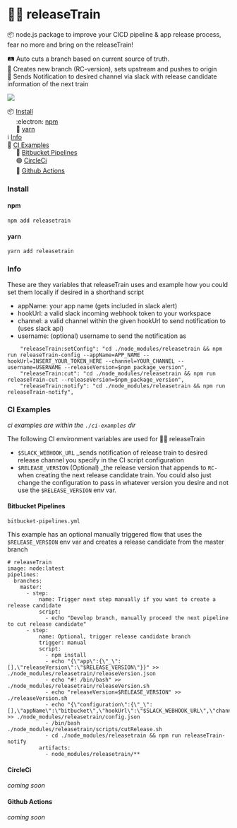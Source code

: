 # 🚂🚃 releaseTrain 
📦 node.js package to improve your CICD pipeline & app release process, fear no more and bring on the releaseTrain!

🛤️ Auto cuts a branch based on current source of truth.\
🚀 Creates new branch (RC-version), sets upstream and pushes to origin\
📱 Sends Notification to desired channel via slack with release candidate information of the next train

[<img src="https://img.shields.io/badge/slack-@releaseTrain-pink.svg?logo=slack">](https://join.slack.com/t/releasetrainworkspace/shared_invite/zt-pqcomcn7-f8N4LcP0YJ9ZqYWBmgA9RQ) 

📦 [Install](#install)\
&nbsp;&nbsp;&nbsp;&nbsp;&nbsp;:electron: [npm](#npm)\
&nbsp;&nbsp;&nbsp;&nbsp;&nbsp;🧶 [yarn](#yarn)\
ℹ️ [Info](#info)\
🚉 [CI Examples](#ci-examples)\
&nbsp;&nbsp;&nbsp;&nbsp;&nbsp;🔵&nbsp;[Bitbucket Pipelines](#bitbucket-pipelines)\
&nbsp;&nbsp;&nbsp;&nbsp;&nbsp;🟢&nbsp;[CircleCi](#circleci)\
&nbsp;&nbsp;&nbsp;&nbsp;&nbsp;🚀&nbsp;[Github Actions](#github-actions)

### Install
#### npm
`npm add releasetrain`
#### yarn
`yarn add releasetrain`

### Info
These are they variables that releaseTrain uses and example how you could set them locally if desired in a shorthand script

* appName: your app name (gets included in slack alert)
* hookUrl: a valid slack incoming webhook token to your workspace
* channel: a valid channel within the given hookUrl to send notification to (uses slack api)
* username: (optional) username to send the notification as

```
    "releaseTrain:setConfig": "cd ./node_modules/releasetrain && npm run releaseTrain-config --appName=APP_NAME --hookUrl=INSERT_YOUR_TOKEN_HERE --channel=YOUR_CHANNEL --username=USERNAME --releaseVersion=$npm_package_version",
    "releaseTrain:cut": "cd ./node_modules/releasetrain && npm run releaseTrain-cut --releaseVersion=$npm_package_version",
    "releaseTrain:notify": "cd ./node_modules/releasetrain && npm run releaseTrain-notify",
```

### CI Examples
_ci examples are within the `./ci-examples` dir_

The following CI environment variables are used for 🚂🚋 releaseTrain
* `$SLACK_WEBHOOK_URL` _sends notification of release train to desired release channel you specify in the CI script configuration
* `$RELEASE_VERSION` (Optional) _the release version that appends to `RC-` when creating the next release candidate train. 
You could also just change the configuration to pass in whatever version you desire and not use the `$RELEASE_VERSION` env var.

#### Bitbucket Pipelines

`bitbucket-pipelines.yml`

This example has an optional manually triggered flow that uses the `$RELEASE_VERSION` env var and creates a release candidate from the master branch

```
# releaseTrain
image: node:latest
pipelines:
  branches:
    master:
      - step:
          name: Trigger next step manually if you want to create a release candidate
          script:
            - echo "Develop branch, manually proceed the next pipeline to cut release candidate"
      - step:
          name: Optional, trigger release candidate branch
          trigger: manual
          script:
            - npm install
            - echo "{\"app\":{\"_\":[],\"releaseVersion\":\"$RELEASE_VERSION\"}}" >> ./node_modules/releasetrain/releaseVersion.json
            - echo "#! /bin/bash" >> ./node_modules/releasetrain/releaseVersion.sh
            - echo "releaseVersion=$RELEASE_VERSION" >> ./releaseVersion.sh
            - echo "{\"configuration\":{\"_\":[],\"appName\":\"bitbucket\",\"hookUrl\":\"$SLACK_WEBHOOK_URL\",\"channel\":\"bitbucket\",\"username\":\"releaseTrain\"}}" >> ./node_modules/releasetrain/config.json
            - /bin/bash ./node_modules/releasetrain/scripts/cutRelease.sh
            - cd ./node_modules/releasetrain && npm run releaseTrain-notify
          artifacts:
            - node_modules/releasetrain/**
```

#### CircleCi
_coming soon_

#### Github Actions
_coming soon_
